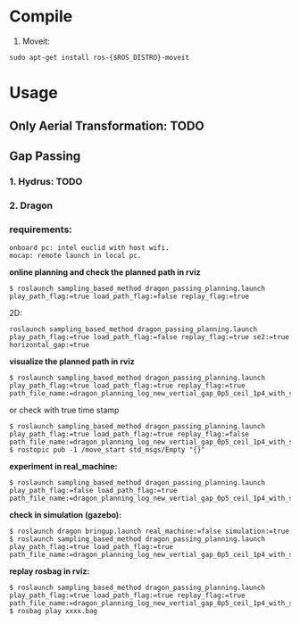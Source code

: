 # Compile
1. Moveit:

``` sudo apt-get install ros-{$ROS_DISTRO}-moveit ```

# Usage

## Only Aerial Transformation: TODO

## Gap Passing

### 1. Hydrus: TODO

### 2. Dragon

### requirements: 
```
onboard pc: intel euclid with host wifi.
mocap: remote launch in local pc.
```

  **online planning and check the planned path in rviz**

```
$ roslaunch sampling_based_method dragon_passing_planning.launch play_path_flag:=true load_path_flag:=false replay_flag:=true
```

  2D:
```
roslaunch sampling_based_method dragon_passing_planning.launch play_path_flag:=true load_path_flag:=false replay_flag:=true se2:=true horizontal_gap:=true
```

  **visualize the planned path in rviz**
```
$ roslaunch sampling_based_method dragon_passing_planning.launch play_path_flag:=true load_path_flag:=true replay_flag:=true path_file_name:=dragon_planning_log_new_vertial_gap_0p5_ceil_1p4_with_side_wall3_best.txt
```
  or check with true time stamp

```
$ roslaunch sampling_based_method dragon_passing_planning.launch play_path_flag:=true load_path_flag:=true replay_flag:=false path_file_name:=dragon_planning_log_new_vertial_gap_0p5_ceil_1p4_with_side_wall3_best.txt
$ rostopic pub -1 /move_start std_msgs/Empty "{}"
```

  **experiment in real_machine:**
```
$ roslaunch sampling_based_method dragon_passing_planning.launch play_path_flag:=false load_path_flag:=true path_file_name:=dragon_planning_log_new_vertial_gap_0p5_ceil_1p4_with_side_wall3_best.txt
```

  **check in simulation (gazebo):**
```
$ roslaunch dragon bringup.launch real_machine:=false simulation:=true
$ roslaunch sampling_based_method dragon_passing_planning.launch play_path_flag:=true load_path_flag:=true path_file_name:=dragon_planning_log_new_vertial_gap_0p5_ceil_1p4_with_side_wall3_best.txt
```

  **replay rosbag in rviz:**
```
$ roslaunch sampling_based_method dragon_passing_planning.launch play_path_flag:=true load_path_flag:=true replay_flag:=true path_file_name:=dragon_planning_log_new_vertial_gap_0p5_ceil_1p4_with_side_wall3_best.txt
$ rosbag play xxxx.bag
```

